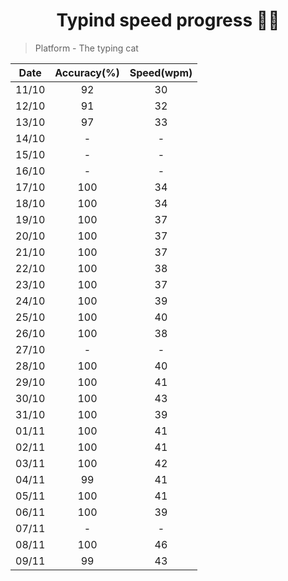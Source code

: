  <h1 align="center"> Typind speed progress 👩‍💻 </h1>
 
 > Platform - The typing cat 
 
 
 Date | Accuracy(%) | Speed(wpm) 
 :----:| :----:        | :----:
 11/10|     92      |         30
 12/10|     91      |         32
 13/10|     97      |         33
 14/10|     -       |         -
 15/10|     -       |         -
 16/10|     -       |         -
 17/10|     100     |         34
 18/10|     100     |         34
 19/10|     100     |         37
 20/10|     100     |         37
 21/10|     100     |         37
 22/10|     100     |         38
 23/10|     100     |         37
 24/10|     100     |         39
 25/10|     100     |         40
 26/10|     100     |         38     
 27/10|      -      |         -
 28/10|     100     |         40
 29/10|     100     |         41
 30/10|     100     |         43
 31/10|     100     |         39
 01/11|     100     |         41
 02/11|     100     |         41
 03/11|     100     |         42
 04/11|     99      |         41
 05/11|     100     |         41
 06/11|     100     |         39
 07/11|      -      |         -
 08/11|     100     |         46
 09/11|     99      |         43
